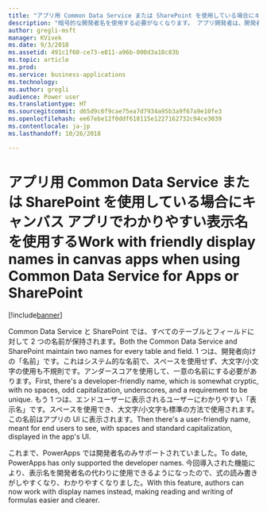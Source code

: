 ```yaml
---
title: "アプリ用 Common Data Service または SharePoint を使用している場合にキャンバス アプリでわかりやすい表示名を使用する"
description: "暗号的な開発者名を使用する必要がなくなります。 アプリ開発者は、開発者ポータルやアプリの UI で表示名を使用できるようになりました。"
author: gregli-msft
manager: KVivek
ms.date: 9/3/2018
ms.assetid: 491c1f60-ce73-e811-a96b-000d3a18c83b
ms.topic: article
ms.prod: 
ms.service: business-applications
ms.technology: 
ms.author: gregli
audience: Power user
ms.translationtype: HT
ms.sourcegitcommit: d65d9c6f9cae75ea7d7934a95b3a9f67a9e10fe3
ms.openlocfilehash: ee67ebe12f0ddf618115e1227162732c94ce3039
ms.contentlocale: ja-jp
ms.lasthandoff: 10/26/2018

---
```

# <a name="work-with-friendly-display-names-in-canvas-apps-when-using-common-data-service-for-apps-or-sharepoint"></a><span data-ttu-id="001ad-104">アプリ用 Common Data Service または SharePoint を使用している場合にキャンバス アプリでわかりやすい表示名を使用する</span><span class="sxs-lookup"><span data-stu-id="001ad-104">Work with friendly display names in canvas apps when using Common Data Service for Apps or SharePoint</span></span>


[!include[banner](../../includes/banner.md)]

<span data-ttu-id="001ad-105">Common Data Service と SharePoint では、すべてのテーブルとフィールドに対して 2 つの名前が保持されます。</span><span class="sxs-lookup"><span data-stu-id="001ad-105">Both the Common Data Service and SharePoint maintain two names for every table and field.</span></span>  <span data-ttu-id="001ad-106">1 つは、開発者向けの「名前」です。これはシステム的な名前で、スペースを使用せず、大文字/小文字の使用も不規則です。アンダースコアを使用して、一意の名前にする必要があります。</span><span class="sxs-lookup"><span data-stu-id="001ad-106">First, there's a developer-friendly name, which is somewhat cryptic, with no spaces, odd capitalization, underscores, and a requirement to be unique.</span></span> <span data-ttu-id="001ad-107">もう 1 つは、エンドユーザーに表示されるユーザーにわかりやすい「表示名」です。スペースを使用でき、大文字/小文字も標準の方法で使用されます。この名前はアプリの UI に表示されます。</span><span class="sxs-lookup"><span data-stu-id="001ad-107">Then there's a user-friendly name, meant for end users to see, with spaces and standard capitalization, displayed in the app's UI.</span></span>  

<span data-ttu-id="001ad-108">これまで、PowerApps では開発者名のみサポートされていました。</span><span class="sxs-lookup"><span data-stu-id="001ad-108">To date, PowerApps has only supported the developer names.</span></span> <span data-ttu-id="001ad-109">今回導入された機能により、表示名を開発者名の代わりに使用できるようになったので、式の読み書きがしやすくなり、わかりやすくなりました。</span><span class="sxs-lookup"><span data-stu-id="001ad-109">With this feature, authors can now work with display names instead, making reading and writing of formulas easier and clearer.</span></span>


